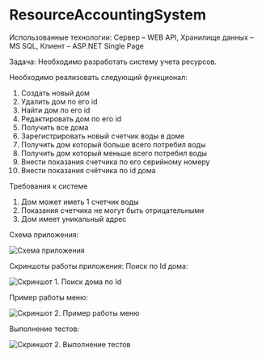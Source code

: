 # ResourceAccountingSystem
Использованные технологии: Сервер – WEB API, Хранилище данных – MS SQL, Клиент – ASP.NET Single Page

Задача: Необходимо разработать систему учета ресурсов.

Необходимо реализовать следующий функционал:
1)  Создать новый дом
2)  Удалить дом по его id
3)  Найти дом по его id
4)  Редактировать дом по его id
5)  Получить все дома
6)  Зарегистрировать новый счетчик воды в доме
7)  Получить дом который больше всего потребил воды
8)  Получить дом который меньше всего потребил воды
9)  Внести показания счетчика по его серийному номеру
10) Внести показания счётчика по id дома

Требования к системе
1) Дом может иметь 1 счетчик воды
2) Показания счетчика не могут быть отрицательными
3) Дом имеет уникальный адрес

Схема приложения:

![Схема приложения](http://ipic.su/img/img7/fs/shemaproekta.1549717372.png)

Скриншоты работы приложения:
Поиск по Id дома:

![Скриншот 1. Поиск дома по Id](http://ipic.su/img/img7/fs/GetHouse.1549718089.png)

Пример работы меню:

![Скриншот 2. Пример работы меню](http://ipic.su/img/img7/fs/1.1549718169.png)

Выполнение тестов:

![Скриншот 2. Выполнение тестов](http://ipic.su/img/img7/fs/test.1550604590.png)
